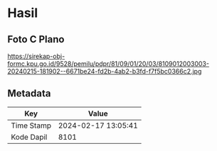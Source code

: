 # Hasil

## Foto C Plano

https://sirekap-obj-formc.kpu.go.id/9528/pemilu/pdpr/81/09/01/20/03/8109012003003-20240215-181902--6671be24-fd2b-4ab2-b3fd-f7f5bc0366c2.jpg


## Metadata

| Key        | Value               |
| ---------- | ------------------- |
| Time Stamp | 2024-02-17 13:05:41 |
| Kode Dapil | 8101                |



